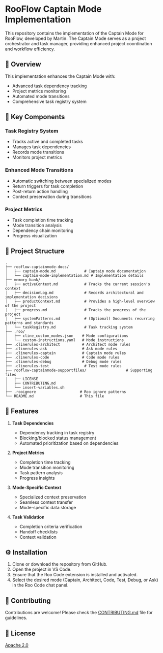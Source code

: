 # RooFlow Captain Mode Implementation

This repository contains the implementation of the Captain Mode for RooFlow, developed by Martin. The Captain Mode serves as a project orchestrator and task manager, providing enhanced project coordination and workflow efficiency.

## 🎯 Overview

This implementation enhances the Captain Mode with:
- Advanced task dependency tracking
- Project metrics monitoring
- Automated mode transitions
- Comprehensive task registry system

## 🔧 Key Components

### Task Registry System
- Tracks active and completed tasks
- Manages task dependencies
- Records mode transitions
- Monitors project metrics

### Enhanced Mode Transitions
- Automatic switching between specialized modes
- Return triggers for task completion
- Post-return action handling
- Context preservation during transitions

### Project Metrics
- Task completion time tracking
- Mode transition analysis
- Dependency chain monitoring
- Progress visualization

## 📂 Project Structure

```
.
├── rooflow-captainmode-docs/
│   ├── captain-mode.md             # Captain mode documentation
│   └── captain-mode-implementation.md # Implementation details
├── memory-bank/
│   ├── activeContext.md            # Tracks the current session's context
│   ├── decisionLog.md              # Records architectural and implementation decisions
│   ├── productContext.md           # Provides a high-level overview of the project
│   ├── progress.md                 # Tracks the progress of the project
│   ├── systemPatterns.md           # (Optional) Documents recurring patterns and standards
│   └── taskRegistry.md             # Task tracking system
├── .roo/
│   ├── cline_custom_modes.json    # Mode configurations
│   └── custom-instructions.yaml   # Mode instructions
├── .clinerules-architect          # Architect mode rules
├── .clinerules-ask                # Ask mode rules
├── .clinerules-captain            # Captain mode rules
├── .clinerules-code               # Code mode rules
├── .clinerules-debug              # Debug mode rules
├── .clinerules-test                # Test mode rules
├── rooflow-captainmode-supportfiles/                  # Supporting files
│   ├── LICENSE
│   ├── CONTRIBUTING.md
│   └── insert-variables.sh
├── .rooignore                    # Roo ignore patterns
└── README.md                     # This file
```

## 🚀 Features

1. **Task Dependencies**
   - Dependency tracking in task registry
   - Blocking/blocked status management
   - Automated prioritization based on dependencies

2. **Project Metrics**
   - Completion time tracking
   - Mode transition monitoring
   - Task pattern analysis
   - Progress insights

3. **Mode-Specific Context**
   - Specialized context preservation
   - Seamless context transfer
   - Mode-specific data storage

4. **Task Validation**
   - Completion criteria verification
   - Handoff checklists
   - Context validation

## ⚙️ Installation

1.  Clone or download the repository from GitHub.
2.  Open the project in VS Code.
3.  Ensure that the Roo Code extension is installed and activated.
4.  Select the desired mode (Captain, Architect, Code, Test, Debug, or Ask) in the Roo Code chat panel.

## 🤝 Contributing

Contributions are welcome! Please check the [CONTRIBUTING.md](rooflow-captainmode-supportfiles/CONTRIBUTING.md) file for guidelines.

## 📝 License

[Apache 2.0](rooflow-captainmode-supportfiles/LICENSE)

